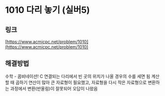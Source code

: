# 1010 다리 놓기 (실버5)

## 링크
[https://www.acmicpc.net/problem/1010](https://www.acmicpc.net/problem/1010)

## 해결방법
수학 - 콤비네이션! C
연결되는 다리에서 빈 곳의 위치가 나올 경우의 수를 세면 됨
계산할 때 곱하기 연산이 많아 큰 자료형이 필요했고, 자료형을 다시 작은 자료형으로 변환하는 과정에서 변환(반올림)이 잘못되어 오답이 나왔음

